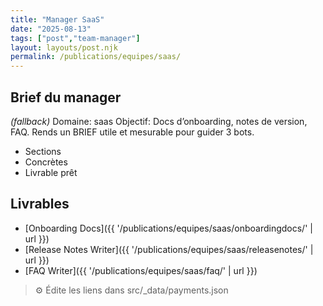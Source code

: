 ```yaml
---
title: "Manager SaaS"
date: "2025-08-13"
tags: ["post","team-manager"]
layout: layouts/post.njk
permalink: /publications/equipes/saas/
---
```

## Brief du manager

*(fallback)* Domaine: saas
Objectif: Docs d’onboarding, notes de version, FAQ.
Rends un BRIEF utile et mesurable pour guider 3 bots.

- Sections
- Concrètes
- Livrable prêt

## Livrables
- [Onboarding Docs]({{ '/publications/equipes/saas/onboardingdocs/' | url }})
- [Release Notes Writer]({{ '/publications/equipes/saas/releasenotes/' | url }})
- [FAQ Writer]({{ '/publications/equipes/saas/faq/' | url }})

> ⚙️ Édite les liens dans src/_data/payments.json
